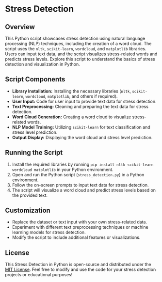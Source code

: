 # Stress Detection 

## Overview

This Python script showcases stress detection using natural language processing (NLP) techniques, including the creation of a word cloud. The script uses the `nltk`, `scikit-learn`, `wordcloud`, and `matplotlib` libraries. Users can input text data, and the script visualizes stress-related words and predicts stress levels. Explore this script to understand the basics of stress detection and visualization in Python.

## Script Components

- **Library Installation:** Installing the necessary libraries (`nltk`, `scikit-learn`, `wordcloud`, `matplotlib`, and others if required).
- **User Input:** Code for user input to provide text data for stress detection.
- **Text Preprocessing:** Cleaning and preparing the text data for stress detection.
- **Word Cloud Generation:** Creating a word cloud to visualize stress-related words.
- **NLP Model Training:** Utilizing `scikit-learn` for text classification and stress level prediction.
- **Output Display:** Displaying the word cloud and stress level prediction.

## Running the Script

1. Install the required libraries by running `pip install nltk scikit-learn wordcloud matplotlib` in your Python environment.
2. Open and run the Python script (`stress_detection.py`) in a Python environment.
3. Follow the on-screen prompts to input text data for stress detection.
4. The script will visualize a word cloud and predict stress levels based on the provided text.

## Customization

- Replace the dataset or text input with your own stress-related data.
- Experiment with different text preprocessing techniques or machine learning models for stress detection.
- Modify the script to include additional features or visualizations.

## License

This Stress Detection in Python is open-source and distributed under the [MIT License](LICENSE). Feel free to modify and use the code for your stress detection projects or educational purposes!
